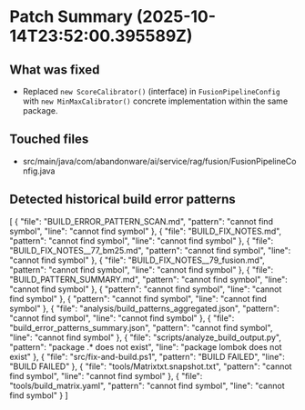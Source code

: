 # Patch Summary (2025-10-14T23:52:00.395589Z)

## What was fixed

- Replaced `new ScoreCalibrator()` (interface) in `FusionPipelineConfig` with `new MinMaxCalibrator()` concrete implementation within the same package.

## Touched files

- src/main/java/com/abandonware/ai/service/rag/fusion/FusionPipelineConfig.java

## Detected historical build error patterns

[
  {
    "file": "BUILD_ERROR_PATTERN_SCAN.md",
    "pattern": "cannot find symbol",
    "line": "cannot find symbol"
  },
  {
    "file": "BUILD_FIX_NOTES.md",
    "pattern": "cannot find symbol",
    "line": "cannot find symbol"
  },
  {
    "file": "BUILD_FIX_NOTES__77_bm25.md",
    "pattern": "cannot find symbol",
    "line": "cannot find symbol"
  },
  {
    "file": "BUILD_FIX_NOTES__79_fusion.md",
    "pattern": "cannot find symbol",
    "line": "cannot find symbol"
  },
  {
    "file": "BUILD_PATTERN_SUMMARY.md",
    "pattern": "cannot find symbol",
    "line": "cannot find symbol"
  },
  {
    "pattern": "cannot find symbol",
    "line": "cannot find symbol"
  },
  {
    "pattern": "cannot find symbol",
    "line": "cannot find symbol"
  },
  {
    "file": "analysis/build_patterns_aggregated.json",
    "pattern": "cannot find symbol",
    "line": "cannot find symbol"
  },
  {
    "file": "build_error_patterns_summary.json",
    "pattern": "cannot find symbol",
    "line": "cannot find symbol"
  },
  {
    "file": "scripts/analyze_build_output.py",
    "pattern": "package .* does not exist",
    "line": "package lombok does not exist"
  },
  {
    "file": "src/fix-and-build.ps1",
    "pattern": "BUILD FAILED",
    "line": "BUILD FAILED"
  },
  {
    "file": "tools/Matrixtxt.snapshot.txt",
    "pattern": "cannot find symbol",
    "line": "cannot find symbol"
  },
  {
    "file": "tools/build_matrix.yaml",
    "pattern": "cannot find symbol",
    "line": "cannot find symbol"
  }
]